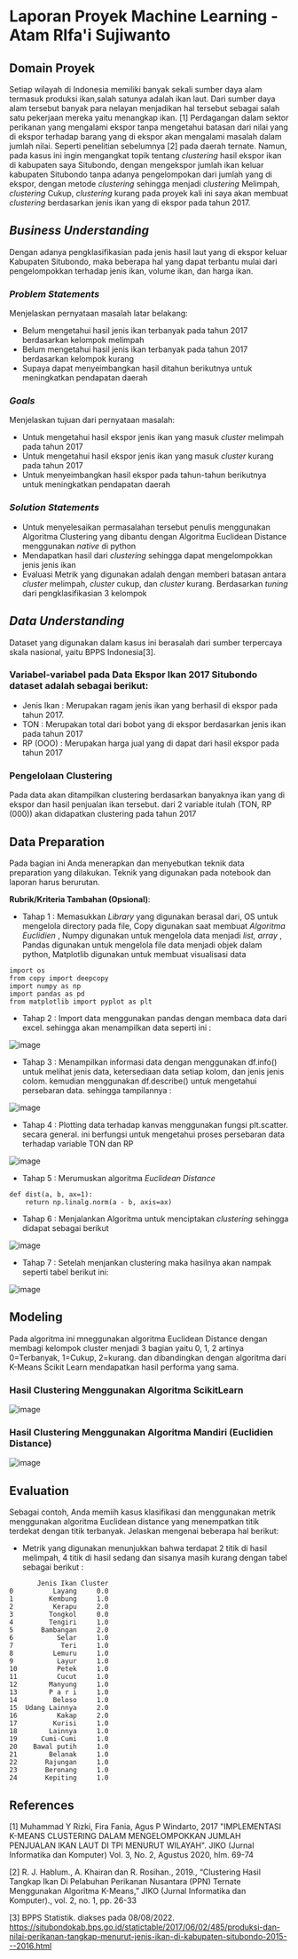 # Laporan Proyek Machine Learning - Atam RIfa'i Sujiwanto

## Domain Proyek

Setiap wilayah di Indonesia memiliki banyak sekali sumber daya alam termasuk produksi ikan,salah satunya adalah ikan laut. Dari sumber daya alam tersebut banyak para nelayan menjadikan hal tersebut sebagai salah satu pekerjaan mereka yaitu menangkap ikan. [1] Perdagangan dalam sektor perikanan yang mengalami ekspor tanpa mengetahui batasan dari nilai yang di ekspor terhadap barang yang di ekspor akan mengalami masalah dalam jumlah nilai. Seperti penelitian sebelumnya [2] pada daerah ternate. Namun, pada kasus ini ingin mengangkat topik tentang  _clustering_ hasil ekspor ikan di kabupaten saya Situbondo, dengan mengekspor jumlah ikan keluar kabupaten Situbondo tanpa adanya pengelompokan dari jumlah yang di ekspor, dengan metode _clustering_ sehingga menjadi _clustering_ Melimpah, _clustering_ Cukup, _clustering_ kurang pada proyek kali ini saya akan membuat _clustering_ berdasarkan jenis ikan yang di ekspor pada tahun 2017.

## _Business Understanding_

Dengan adanya pengklasifikasian pada jenis hasil laut yang di ekspor keluar Kabupaten Situbondo, maka beberapa hal yang dapat terbantu mulai dari pengelompokkan terhadap jenis ikan, volume ikan, dan harga ikan.
 
 ### _Problem Statements_

Menjelaskan pernyataan masalah latar belakang:
- Belum mengetahui hasil jenis ikan terbanyak pada tahun 2017 berdasarkan kelompok melimpah
- Belum mengetahui hasil jenis ikan terbanyak pada tahun 2017 berdasarkan kelompok kurang
- Supaya dapat menyeimbangkan hasil ditahun berikutnya untuk meningkatkan pendapatan daerah


### _Goals_

Menjelaskan tujuan dari pernyataan masalah:
- Untuk mengetahui hasil ekspor jenis ikan yang masuk _cluster_ melimpah pada tahun 2017
- Untuk mengetahui hasil ekspor jenis ikan yang masuk _cluster_ kurang pada tahun 2017
- Untuk menyeimbangkan hasil ekspor pada tahun-tahun berikutnya untuk meningkatkan pendapatan daerah

### _Solution Statements_
- Untuk menyelesaikan permasalahan tersebut penulis menggunakan Algoritma Clustering yang dibantu dengan Algoritma Euclidean Distance menggunakan _native_ di python
- Mendapatkan hasil dari _clustering_ sehingga dapat mengelompokkan jenis jenis ikan
- Evaluasi Metrik yang digunakan adalah dengan memberi batasan antara _cluster_ melimpah, _cluster_ cukup, dan _cluster_ kurang. Berdasarkan _tuning_ dari pengklasifikasian 3 kelompok

## _Data Understanding_
Dataset yang digunakan dalam kasus ini berasalah dari sumber terpercaya skala nasional, yaitu BPPS Indonesia[3].

### Variabel-variabel pada Data Ekspor Ikan 2017 Situbondo dataset adalah sebagai berikut:
- Jenis Ikan : Merupakan ragam jenis ikan yang berhasil di ekspor pada tahun 2017.
- TON : Merupakan total dari bobot yang di ekspor berdasarkan jenis ikan pada tahun 2017
- RP (OOO) : Merupakan harga jual yang di dapat dari hasil ekspor pada tahun 2017



### Pengelolaan Clustering
Pada data akan ditampilkan clustering berdasarkan banyaknya ikan yang di ekspor dan hasil penjualan ikan tersebut. dari 2 variable itulah (TON, RP (000)) akan didapatkan clustering pada tahun 2017

## Data Preparation
Pada bagian ini Anda menerapkan dan menyebutkan teknik data preparation yang dilakukan. Teknik yang digunakan pada notebook dan laporan harus berurutan.

**Rubrik/Kriteria Tambahan (Opsional)**: 
- Tahap 1 : Memasukkan _Library_ yang digunakan berasal dari, OS untuk mengelola directory pada file, Copy digunakan saat membuat _Algoritma Euclidien_ , Numpy digunakan untuk mengelola data menjadi _list, array_ , Pandas digunakan untuk mengelola file data menjadi objek dalam python, Matplotlib digunakan untuk membuat visualisasi data
```
import os
from copy import deepcopy
import numpy as np
import pandas as pd
from matplotlib import pyplot as plt
```

- Tahap 2 : Import data menggunakan pandas dengan membaca data dari excel. sehingga akan menampilkan data seperti ini :

![image](https://user-images.githubusercontent.com/58683035/183570605-e94b0c1b-c794-4a7b-8288-0c1280613119.png)


- Tahap 3 : Menampilkan informasi data dengan menggunakan df.info() untuk melihat jenis data, ketersediaan data setiap kolom, dan jenis jenis colom. kemudian menggunakan df.describe() untuk mengetahui persebaran data. sehingga tampilannya :

![image](https://user-images.githubusercontent.com/58683035/183570683-0e6e9c83-eef4-4ac8-ad3a-e8370c2124d1.png)


- Tahap 4 : Plotting data terhadap kanvas menggunakan fungsi plt.scatter. secara general. ini berfungsi untuk mengetahui proses persebaran data terhadap variable TON dan RP

![image](https://user-images.githubusercontent.com/58683035/183570785-6c2437e1-8149-4cde-9c11-6cd4c6017974.png)


- Tahap 5 : Merumuskan algoritma _Euclidean Distance_
```
def dist(a, b, ax=1):
    return np.linalg.norm(a - b, axis=ax)
```
- Tahap 6 : Menjalankan Algoritma untuk menciptakan _clustering_ sehingga didapat sebagai berikut

![image](https://user-images.githubusercontent.com/58683035/183570879-38a2502f-d3e0-4c87-b240-750f2616781d.png)

- Tahap 7 : Setelah menjankan clustering maka hasilnya akan nampak seperti tabel berikut ini: 


![image](https://user-images.githubusercontent.com/58683035/183570962-ecbcbef1-c56c-42f7-8027-9da47795b114.png)


## Modeling
Pada algoritma ini mneggunakan algoritma Euclidean Distance dengan membagi kelompok cluster menjadi 3 bagian yaitu 0, 1, 2 artinya 0=Terbanyak, 1=Cukup, 2=kurang. dan dibandingkan dengan algoritma dari K-Means Scikit Learn mendapatkan hasil performa yang sama.

### Hasil Clustering Menggunakan Algoritma ScikitLearn

![image](https://user-images.githubusercontent.com/58683035/183571122-f75b947d-12c9-4c53-8d67-8b91ef44ad27.png)

### Hasil Clustering Menggunakan Algoritma Mandiri (Euclidien Distance)

![image](https://user-images.githubusercontent.com/58683035/183571240-3e5a2394-33b7-4ceb-bc89-ee70978700a8.png)


## Evaluation

Sebagai contoh, Anda memiih kasus klasifikasi dan menggunakan metrik menggunakan algoritma Euclidean distance yang menempatkan titik terdekat dengan titik terbanyak. Jelaskan mengenai beberapa hal berikut:
- Metrik yang digunakan menunjukkan bahwa terdapat 2 titik di hasil melimpah, 4 titik di hasil sedang dan sisanya masih kurang dengan tabel sebagai berikut :
```
       Jenis Ikan Cluster
0          Layang     0.0
1         Kembung     1.0
2          Kerapu     2.0
3         Tongkol     0.0
4         Tengiri     1.0
5       Bambangan     2.0
6           Selar     1.0
7            Teri     1.0
8          Lemuru     1.0
9           Layur     1.0
10          Petek     1.0
11          Cucut     1.0
12        Manyung     1.0
13        P a r i     1.0
14         Beloso     1.0
15  Udang Lainnya     2.0
16          Kakap     2.0
17         Kurisi     1.0
18        Lainnya     1.0
19      Cumi-Cumi     1.0
20    Bawal putih     1.0
21        Belanak     1.0
22       Rajungan     1.0
23       Beronang     1.0
24       Kepiting     1.0
```

## References
[1] Muhammad Y Rizki, Fira Fania, Agus P Windarto, 2017 "IMPLEMENTASI K-MEANS CLUSTERING DALAM MENGELOMPOKKAN JUMLAH PENJUALAN IKAN LAUT DI TPI MENURUT WILAYAH". JIKO (Jurnal Informatika dan Komputer) Vol. 3, No. 2, Agustus 2020, hlm. 69-74

[2] R. J. Hablum., A. Khairan dan R. Rosihan., 2019., “Clustering Hasil Tangkap Ikan Di Pelabuhan Perikanan Nusantara (PPN) Ternate Menggunakan Algoritma K-Means,” JIKO (Jurnal Informatika dan Komputer)., vol. 2, no. 1, pp. 26-33

[3] BPPS Statistik. diakses pada 08/08/2022. https://situbondokab.bps.go.id/statictable/2017/06/02/485/produksi-dan-nilai-perikanan-tangkap-menurut-jenis-ikan-di-kabupaten-situbondo-2015---2016.html



